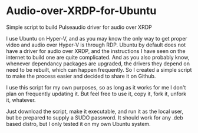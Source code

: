 # Audio-over-XRDP-for-Ubuntu
Simple script to build Pulseaudio driver for audio over XRDP

I use Ubuntu on Hyper-V, and as you may know the only way to get proper video and audio over Hyper-V is through RDP. Ubuntu by default does not have a driver for audio over XRDP, and the instructions I have seen on the internet to build one are quite complicated. And as you also probably know, whenever dependancy packages are upgraded, the drivers they depend on need to be rebuilt, which can happen frequently. So I created a simple script to make the process easier and decided to share it on Github.

I use this script for my own purposes, so as long as it works for me I don't plan on frequently updating it. But feel free to use it, copy it, fork it, unfork it, whatever.

Just download the script, make it executable, and run it as the local user, but be prepared to supply a SUDO password. It should work for any .deb based distro, but I only tested it on my own Ubuntu system.

